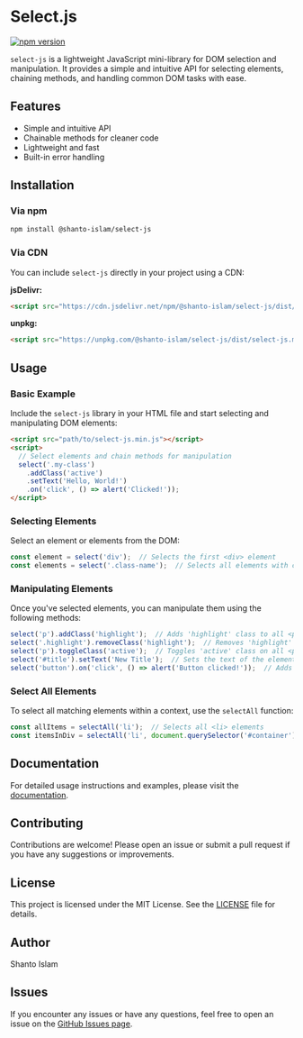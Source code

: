 
# Select.js

[![npm version](https://badge.fury.io/js/%40shanto-islam%2Fselect-js.svg)](https://badge.fury.io/js/%40shanto-islam%2Fselect-js)

`select-js` is a lightweight JavaScript mini-library for DOM selection and manipulation. It provides a simple and intuitive API for selecting elements, chaining methods, and handling common DOM tasks with ease.

## Features

- Simple and intuitive API
- Chainable methods for cleaner code
- Lightweight and fast
- Built-in error handling

## Installation

### Via npm

```bash
npm install @shanto-islam/select-js
```

### Via CDN

You can include `select-js` directly in your project using a CDN:

**jsDelivr:**

```html
<script src="https://cdn.jsdelivr.net/npm/@shanto-islam/select-js/dist/select-js.min.js"></script>
```

**unpkg:**

```html
<script src="https://unpkg.com/@shanto-islam/select-js/dist/select-js.min.js"></script>
```

## Usage

### Basic Example

Include the `select-js` library in your HTML file and start selecting and manipulating DOM elements:

```html
<script src="path/to/select-js.min.js"></script>
<script>
  // Select elements and chain methods for manipulation
  select('.my-class')
    .addClass('active')
    .setText('Hello, World!')
    .on('click', () => alert('Clicked!'));
</script>
```

### Selecting Elements

Select an element or elements from the DOM:

```javascript
const element = select('div');  // Selects the first <div> element
const elements = select('.class-name');  // Selects all elements with class 'class-name'
```

### Manipulating Elements

Once you've selected elements, you can manipulate them using the following methods:

```javascript
select('p').addClass('highlight');  // Adds 'highlight' class to all <p> elements
select('.highlight').removeClass('highlight');  // Removes 'highlight' class from all elements
select('p').toggleClass('active');  // Toggles 'active' class on all <p> elements
select('#title').setText('New Title');  // Sets the text of the element with id 'title'
select('button').on('click', () => alert('Button clicked!'));  // Adds click event
```

### Select All Elements

To select all matching elements within a context, use the `selectAll` function:

```javascript
const allItems = selectAll('li');  // Selects all <li> elements
const itemsInDiv = selectAll('li', document.querySelector('#container'));  // Selects all <li> elements inside #container
```

## Documentation

For detailed usage instructions and examples, please visit the [documentation](https://shantoislamdev.web.app/select-js/).

## Contributing

Contributions are welcome! Please open an issue or submit a pull request if you have any suggestions or improvements.

## License

This project is licensed under the MIT License. See the [LICENSE](https://github.com/Shanto-Islam/select-js/blob/main/LICENSE) file for details.

## Author

Shanto Islam

## Issues

If you encounter any issues or have any questions, feel free to open an issue on the [GitHub Issues page](https://github.com/Shanto-Islam/select-js/issues).

